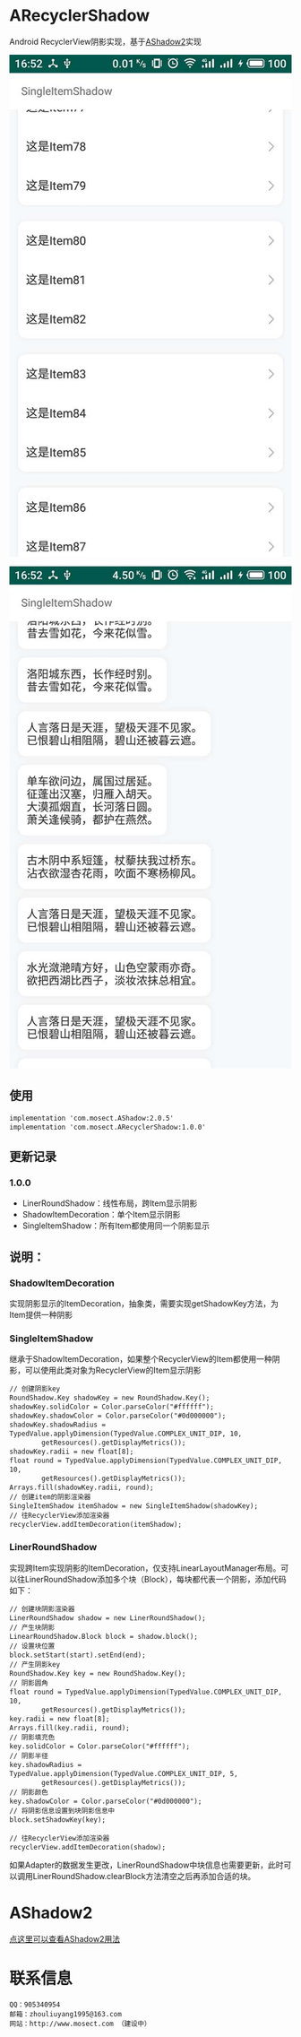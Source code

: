 # ARecyclerShadow
Android RecyclerView阴影实现，基于[AShadow2](https://github.com/Mosect/AShadow)实现

![跨Item显示阴影](imgs/img01.jpg)

![单个Item显示阴影](imgs/img02.jpg)

## 使用
```
implementation 'com.mosect.AShadow:2.0.5'
implementation 'com.mosect.ARecyclerShadow:1.0.0'
```

## 更新记录

### 1.0.0
* LinerRoundShadow：线性布局，跨Item显示阴影
* ShadowItemDecoration：单个Item显示阴影
* SingleItemShadow：所有Item都使用同一个阴影显示

## 说明：
### ShadowItemDecoration
实现阴影显示的ItemDecoration，抽象类，需要实现getShadowKey方法，为Item提供一种阴影

### SingleItemShadow
继承于ShadowItemDecoration，如果整个RecyclerView的Item都使用一种阴影，可以使用此类对象为RecyclerView的Item显示阴影
```
// 创建阴影key
RoundShadow.Key shadowKey = new RoundShadow.Key();
shadowKey.solidColor = Color.parseColor("#ffffff");
shadowKey.shadowColor = Color.parseColor("#0d000000");
shadowKey.shadowRadius = TypedValue.applyDimension(TypedValue.COMPLEX_UNIT_DIP, 10,
        getResources().getDisplayMetrics());
shadowKey.radii = new float[8];
float round = TypedValue.applyDimension(TypedValue.COMPLEX_UNIT_DIP, 10,
        getResources().getDisplayMetrics());
Arrays.fill(shadowKey.radii, round);
// 创建item的阴影渲染器
SingleItemShadow itemShadow = new SingleItemShadow(shadowKey);
// 往RecyclerView添加渲染器
recyclerView.addItemDecoration(itemShadow);
```

### LinerRoundShadow
实现跨Item实现阴影的ItemDecoration，仅支持LinearLayoutManager布局。可以往LinerRoundShadow添加多个块（Block），每块都代表一个阴影，添加代码如下：
```
// 创建块阴影渲染器
LinerRoundShadow shadow = new LinerRoundShadow();
// 产生块阴影
LinearRoundShadow.Block block = shadow.block();
// 设置块位置
block.setStart(start).setEnd(end);
// 产生阴影key
RoundShadow.Key key = new RoundShadow.Key();
// 阴影圆角
float round = TypedValue.applyDimension(TypedValue.COMPLEX_UNIT_DIP, 10,
        getResources().getDisplayMetrics());
key.radii = new float[8];
Arrays.fill(key.radii, round);
// 阴影填充色
key.solidColor = Color.parseColor("#ffffff");
// 阴影半径
key.shadowRadius = TypedValue.applyDimension(TypedValue.COMPLEX_UNIT_DIP, 5,
        getResources().getDisplayMetrics());
// 阴影颜色
key.shadowColor = Color.parseColor("#0d000000");
// 将阴影信息设置到块阴影信息中
block.setShadowKey(key);

// 往RecyclerView添加渲染器
recyclerView.addItemDecoration(shadow);
```
如果Adapter的数据发生更改，LinerRoundShadow中块信息也需要更新，此时可以调用LinerRoundShadow.clearBlock方法清空之后再添加合适的块。

# AShadow2
[点这里可以查看AShadow2用法](https://github.com/Mosect/AShadow)

# 联系信息
```
QQ：905340954
邮箱：zhouliuyang1995@163.com
网站：http://www.mosect.com （建设中）
```
